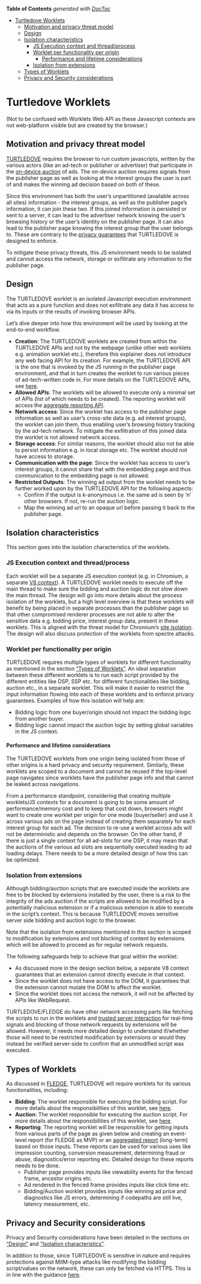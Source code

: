 <!-- START doctoc generated TOC please keep comment here to allow auto update -->
<!-- DON'T EDIT THIS SECTION, INSTEAD RE-RUN doctoc TO UPDATE -->
**Table of Contents**  *generated with [DocToc](https://github.com/thlorenz/doctoc)*

- [Turtledove Worklets](#turtledove-worklets)
  - [Motivation and privacy threat model](#motivation-and-privacy-threat-model)
  - [Design](#design)
  - [Isolation characteristics](#isolation-characteristics)
    - [JS Execution context and thread/process](#js-execution-context-and-threadprocess)
    - [Worklet per functionality per origin](#worklet-per-functionality-per-origin)
      - [Performance and lifetime considerations](#performance-and-lifetime-considerations)
    - [Isolation from extensions](#isolation-from-extensions)
  - [Types of Worklets](#types-of-worklets)
  - [Privacy and Security considerations](#privacy-and-security-considerations)

<!-- END doctoc generated TOC please keep comment here to allow auto update -->

# Turtledove Worklets

(Not to be confused with Worklets Web API as these Javascript contexts are not web-platform visible but are created by the browser.)

## Motivation and privacy threat model

[TURTLEDOVE](https://github.com/WICG/turtledove) requires the browser to run custom javascripts, written by the various actors (like an ad-tech or publisher or advertiser) that participate in the [on-device auction](https://github.com/WICG/turtledove#on-device-auction) of ads. The on-device auction requires signals from the publisher page as well as looking at the interest groups the user is part of and makes the winning ad decision based on both of these. 

Since this environment has both the user’s unpartitioned (available across all sites) information - the interest groups, as well as the publisher page’s information, it can join these two. If this joined information is persisted or sent to a server, it can lead to the advertiser network knowing the user’s browsing history or the user’s identity on the publisher page. It can also lead to the publisher page knowing the interest group that the user belongs to. These are contrary to the [privacy guarantees](https://github.com/WICG/turtledove/blob/main/Original-TURTLEDOVE.md#introduction) that TURTLEDOVE is designed to enforce. 

To mitigate these privacy threats, this JS environment needs to be isolated and cannot access the network, storage or exfiltrate any information to the publisher page.


## Design

The TURTLEDOVE worklet is an isolated Javascript execution environment that acts as a pure function and does not exfiltrate any data it has access to via its inputs or the results of invoking browser APIs. 

Let’s dive deeper into how this environment will be used by looking at the end-to-end workflow.



*   **Creation**: The TURTLEDOVE worklets are created from within the TURTLEDOVE APIs and not by the webpage (unlike other web worklets e.g. animation worklet etc.), therefore this explainer does not introduce any web facing API for its creation.  For example, the TURTLEDOVE API is the one that is invoked by the JS running in the publisher page environment, and that in turn creates the worklet to run various pieces of ad-tech-written code in. For more details on the TURTLEDOVE APIs, see [here](https://github.com/WICG/turtledove/blob/master/FLEDGE.md).
*   **Allowed APIs**: The worklets will be allowed to execute only a minimal set of APIs (list of which needs to be created). The reporting worklet will access the [aggregate reporting API](https://github.com/csharrison/aggregate-reporting-api).
*   **Network access**: Since the worklet has access to the publisher page information as well as user’s cross-site data (e.g. ad interest groups), the worklet can join them, thus enabling user’s browsing history tracking by the ad-tech network. To mitigate the exfiltration of this joined data the worklet is not allowed network access. 
*   **Storage access**: For similar reasons, the worklet should also not be able to persist information e.g. in local storage etc. The worklet should not have access to storage.
*   **Communication with the page**: Since the worklet has access to user’s interest groups, it cannot share that with the embedding page and thus communication to the embedding page is not allowed.
*   **Restricted Outputs**: The winning ad output from the worklet needs to be further worked upon by the TURTLEDOVE API for the following aspects:
    *   Confirm if the output is k-anonymous i.e. the same ad is seen by ‘n’ other browsers. If not, re-run the auction logic.
    *   Map the winning ad url to an opaque url before passing it back to the publisher page.

## Isolation characteristics

This section goes into the isolation characteristics of the worklets. 


### JS Execution context and thread/process

Each worklet will be a separate JS execution context (e.g. in Chromium, a separate [V8 context](https://chromium.googlesource.com/chromium/src/+/master/third_party/blink/renderer/bindings/core/v8/V8BindingDesign.md#Context)). A TURTLEDOVE worklet needs to execute off the main thread to make sure the bidding and auction logic do not slow down the main thread. The design will go into more details about the process isolation of the worklets, but a high level overview is that these worklets will benefit by being placed in separate processes than the publisher page so that other compromised renderer processes are not able to alter the sensitive data e.g. bidding price, interest group data, present in these worklets. This is aligned with the threat model for Chromium’s [site isolation](https://www.chromium.org/Home/chromium-security/site-isolation). The design will also discuss protection of the worklets from spectre attacks.


### Worklet per functionality per origin

TURTLEDOVE requires multiple types of worklets for different functionality as mentioned in the section [“Types of Worklets”](#types-of-worklets). An ideal separation between these different worklets is to run each script provided by the different entities like DSP, SSP etc. for different functionalities like bidding, auction etc., in a separate worklet. This will make it easier to restrict the input information flowing into each of these worklets and to enforce privacy guarantees. Examples of how this isolation will help are:



*   Bidding logic from one buyer/origin should not impact the bidding logic from another buyer.
*   Bidding logic cannot impact the auction logic by setting global variables in the JS context.

#### Performance and lifetime considerations

The TURTLEDOVE worklets from one origin being isolated from those of other origins is a hard privacy and security requirement. Similarly, these worklets are scoped to a document and cannot be reused if the top-level page navigates since worklets have the publisher page info and that cannot be leaked across navigations. 

From a performance standpoint, considering that creating multiple worklets/JS contexts for a document is going to be some amount of performance/memory cost and to keep that cost down, browsers might want to create one worklet per origin for one mode (buyer/seller) and use it across various ads on the page instead of creating them separately for each interest group for each ad. The decision to re-use a worklet across ads will not be deterministic and depends on the browser. On the other hand, if there is just a single context for all ad-slots for one DSP, it may mean that the auctions of the various ad slots are sequentially executed leading to ad loading delays. There needs to be a more detailed design of how this can be optimized.


### Isolation from extensions

Although bidding/auction scripts that are executed inside the worklets are free to be blocked by extensions installed by the user, there is a risk to the integrity of the ads auction if the scripts are allowed to be modified by a potentially malicious extension or if a malicious extension is able to execute in the script’s context. This is because TURTLEDOVE moves sensitive server side bidding and auction logic to the browser.

Note that the isolation from extensions mentioned in this section is scoped to modification by extensions and not blocking of content by extensions which will be allowed to proceed as for regular network requests. 

The following safeguards help to achieve that goal within the worklet:



*   As discussed more in the design section below, a separate V8 context guarantees that an extension cannot directly execute in that context. 
*   Since the worklet does not have access to the DOM, it guarantees that the extension cannot mutate the DOM to affect the worklet. 
*   Since the worklet does not access the network, it will not be affected by APIs like WebRequest. 

TURTLEDOVE/FLEDGE do have other network accessing parts like fetching the scripts to run in the worklets and [trusted server interaction](https://github.com/WICG/turtledove/blob/master/FLEDGE.md#31-fetching-real-time-data-from-a-trusted-server) for real-time signals and blocking of those network requests by extensions will be allowed. However, it needs more detailed design to understand if/whether those will need to be restricted modification by extensions or would they instead be verified server-side to confirm that an unmodified script was executed.

## Types of Worklets

As discussed in [FLEDGE](https://github.com/WICG/turtledove/blob/master/FLEDGE.md), TURTLEDOVE will require worklets for its various functionalities, including:



*   **Bidding**: The worklet responsible for executing the bidding script. For more details about the responsibilities of this worklet, see [here](https://github.com/WICG/turtledove/blob/master/FLEDGE.md#32-on-device-bidding).
*   **Auction**: The worklet responsible for executing the auction script. For more details about the responsibilities of this worklet, see [here](https://github.com/WICG/turtledove/blob/master/FLEDGE.md#23-scoring-bids).
*   **Reporting**: The reporting worklet will be responsible for getting inputs from various parts of the page as given below and creating an event-level report (for FLEDGE as MVP) or an [aggregated report](https://github.com/csharrison/aggregate-reporting-api) (long-term) based on those inputs. These reports can be used for various uses like impression counting, conversion measurement, determining fraud or abuse, diagnostics/error reporting etc. Detailed design for these reports needs to be done.
    *   Publisher page provides inputs like viewability events for the fenced frame, ancestor origins etc.
    *   Ad rendered in the fenced frame provides inputs like click time etc.
    *   Bidding/Auction worklet provides inputs like winning ad price and diagnostics like JS errors, determining if codepaths are still live, latency measurement, etc.


## Privacy and Security considerations

Privacy and Security considerations have been detailed in the sections on [“Design”](#design) and [“Isolation characteristics”](#isolation-characteristics). 

In addition to those, since TURTLEDOVE is sensitive in nature and requires protections against MitM-type attacks like modifying the bidding script/values on the network, these can only be fetched via HTTPS. This is in line with the guidance [here](https://www.chromium.org/Home/chromium-security/prefer-secure-origins-for-powerful-new-features).
